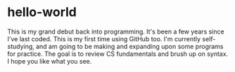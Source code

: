 # hello-world
This is my grand debut back into programming.
It's been a few years since I've last coded. This is my first time using GitHub too.
I'm currently self-studying, and am going to be making and expanding upon some programs for practice.
The goal is to review CS fundamentals and brush up on syntax.
I hope you like what you see.
